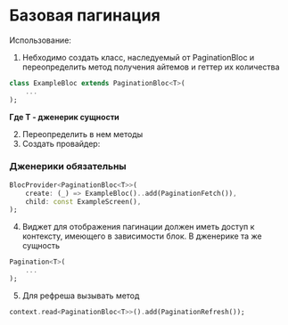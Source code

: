 # Базовая пагинация

Использование:

1. Небходимо создать класс, наследуемый от PaginationBloc и переопределить
метод получения айтемов и геттер их количества
```dart
class ExampleBloc extends PaginationBloc<T>(
    ...
);
```
**Где T - дженерик сущности**   

2. Переопределить в нем методы
3. Создать провайдер:

### Дженерики обязательны
```dart
BlocProvider<PaginationBloc<T>>(
    create: (_) => ExampleBloc()..add(PaginationFetch()),
    child: const ExampleScreen(),
);
```
4. Виджет для отображения пагинации должен иметь доступ к контексту,
имеющего в зависимости блок. В дженерике та же сущность
```dart
Pagination<T>(
    ...
);
```
5. Для рефреша вызывать метод
```dart
context.read<PaginationBloc<T>>().add(PaginationRefresh());
```
